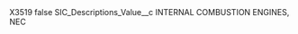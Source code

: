 <?xml version="1.0" encoding="UTF-8"?>
<CustomMetadata xmlns="http://soap.sforce.com/2006/04/metadata" xmlns:xsi="http://www.w3.org/2001/XMLSchema-instance" xmlns:xsd="http://www.w3.org/2001/XMLSchema">
    <label>X3519</label>
    <protected>false</protected>
    <values>
        <field>SIC_Descriptions_Value__c</field>
        <value xsi:type="xsd:string">INTERNAL COMBUSTION ENGINES, NEC</value>
    </values>
</CustomMetadata>
